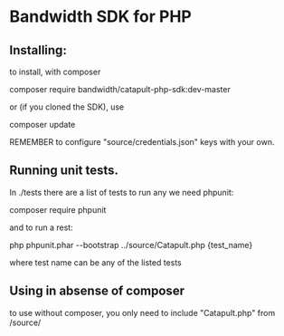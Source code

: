 Bandwidth SDK for PHP
=========================================================

Installing:
----------------------------------------------------------------

to install, with composer

composer require bandwidth/catapult-php-sdk:dev-master


or (if you cloned the SDK), use

composer update


REMEMBER to configure "source/credentials.json" keys with your own.


Running unit tests.
---------------------------------------------------------------

In ./tests there are a list of tests to run any
we need phpunit:

composer require phpunit

and to run a rest:

php phpunit.phar --bootstrap ../source/Catapult.php {test_name} 

where test name can be any of the listed tests


Using in absense of composer 
---------------------------------------------------------------

to use without composer, you only need
to include "Catapult.php" from /source/
	
